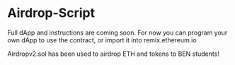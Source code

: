 # Airdrop-Script

Full dApp and instructions are coming soon.
For now you can program your own dApp to use the contract, or import it into remix.ethereum.io

Airdropv2.sol has been used to airdrop ETH and tokens to BEN students!
